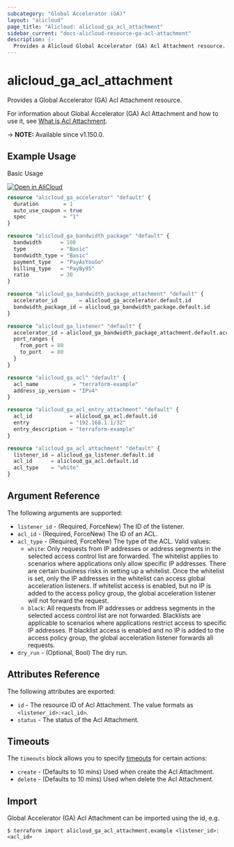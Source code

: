 ```yaml
---
subcategory: "Global Accelerator (GA)"
layout: "alicloud"
page_title: "Alicloud: alicloud_ga_acl_attachment"
sidebar_current: "docs-alicloud-resource-ga-acl-attachment"
description: |-
  Provides a Alicloud Global Accelerator (GA) Acl Attachment resource.
---
```


# alicloud_ga_acl_attachment

Provides a Global Accelerator (GA) Acl Attachment resource.

For information about Global Accelerator (GA) Acl Attachment and how to use it, see [What is Acl Attachment](https://www.alibabacloud.com/help/en/global-accelerator/latest/api-ga-2019-11-20-associateaclswithlistener).

-> **NOTE:** Available since v1.150.0.

## Example Usage

Basic Usage

<div style="display: block;margin-bottom: 40px;"><div class="oics-button" style="float: right;position: absolute;margin-bottom: 10px;">
  <a href="https://api.aliyun.com/api-tools/terraform?resource=alicloud_ga_acl_attachment&exampleId=63ba4e5a-0874-fd03-ee1b-3964e0a191ca3b17a5f5&activeTab=example&spm=docs.r.ga_acl_attachment.0.63ba4e5a08&intl_lang=EN_US" target="_blank">
    <img alt="Open in AliCloud" src="https://img.alicdn.com/imgextra/i1/O1CN01hjjqXv1uYUlY56FyX_!!6000000006049-55-tps-254-36.svg" style="max-height: 44px; max-width: 100%;">
  </a>
</div></div>

```terraform
resource "alicloud_ga_accelerator" "default" {
  duration        = 1
  auto_use_coupon = true
  spec            = "1"
}

resource "alicloud_ga_bandwidth_package" "default" {
  bandwidth      = 100
  type           = "Basic"
  bandwidth_type = "Basic"
  payment_type   = "PayAsYouGo"
  billing_type   = "PayBy95"
  ratio          = 30
}

resource "alicloud_ga_bandwidth_package_attachment" "default" {
  accelerator_id       = alicloud_ga_accelerator.default.id
  bandwidth_package_id = alicloud_ga_bandwidth_package.default.id
}

resource "alicloud_ga_listener" "default" {
  accelerator_id = alicloud_ga_bandwidth_package_attachment.default.accelerator_id
  port_ranges {
    from_port = 80
    to_port   = 80
  }
}

resource "alicloud_ga_acl" "default" {
  acl_name           = "terraform-example"
  address_ip_version = "IPv4"
}

resource "alicloud_ga_acl_entry_attachment" "default" {
  acl_id            = alicloud_ga_acl.default.id
  entry             = "192.168.1.1/32"
  entry_description = "terraform-example"
}

resource "alicloud_ga_acl_attachment" "default" {
  listener_id = alicloud_ga_listener.default.id
  acl_id      = alicloud_ga_acl.default.id
  acl_type    = "white"
}
```

## Argument Reference

The following arguments are supported:

* `listener_id` - (Required, ForceNew) The ID of the listener.
* `acl_id` - (Required, ForceNew) The ID of an ACL.
* `acl_type` - (Required, ForceNew) The type of the ACL. Valid values:
  - `white`: Only requests from IP addresses or address segments in the selected access control list are forwarded. The whitelist applies to scenarios where applications only allow specific IP addresses. There are certain business risks in setting up a whitelist. Once the whitelist is set, only the IP addresses in the whitelist can access global acceleration listeners. If whitelist access is enabled, but no IP is added to the access policy group, the global acceleration listener will not forward the request.
  - `black`: All requests from IP addresses or address segments in the selected access control list are not forwarded. Blacklists are applicable to scenarios where applications restrict access to specific IP addresses. If blacklist access is enabled and no IP is added to the access policy group, the global acceleration listener forwards all requests.
* `dry_run` - (Optional, Bool) The dry run.

## Attributes Reference

The following attributes are exported:

* `id` - The resource ID of Acl Attachment. The value formats as `<listener_id>:<acl_id>`.
* `status` - The status of the Acl Attachment. 

## Timeouts

The `timeouts` block allows you to specify [timeouts](https://www.terraform.io/docs/configuration-0-11/resources.html#timeouts) for certain actions:

* `create` - (Defaults to 10 mins) Used when create the Acl Attachment.
* `delete` - (Defaults to 10 mins) Used when delete the Acl Attachment.

## Import

Global Accelerator (GA) Acl Attachment can be imported using the id, e.g.

```shell
$ terraform import alicloud_ga_acl_attachment.example <listener_id>:<acl_id>
```
